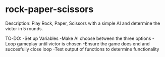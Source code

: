 # rock-paper-scissors
Description: Play Rock, Paper, Scissors with a simple AI and determine the victor in 5 rounds.


TO-DO:
-Set up Variables
-Make AI choose between the three options
-Loop gameplay until victor is chosen
-Ensure the game does end and succesfully close loop
-Test output of functions to determine functionality




